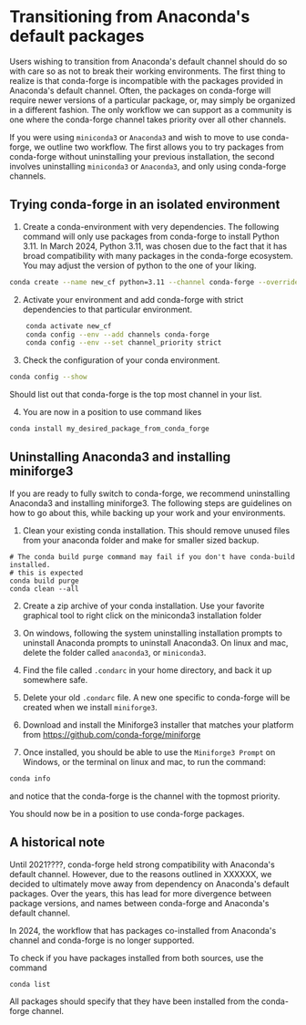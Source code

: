 # Transitioning from Anaconda's default packages

Users wishing to transition from Anaconda's default channel should do so with
care so as not to break their working environments. The first thing to realize
is that conda-forge is incompatible with the packages provided in Anaconda's
default channel. Often, the packages on conda-forge will require newer versions
of a particular package, or, may simply be organized in a different fashion.
The only workflow we can support as a community is one where the conda-forge
channel takes priority over all other channels.

If you were using `miniconda3` or `Anaconda3` and wish to move to use
conda-forge, we outline two workflow. The first allows you to try packages from
conda-forge without uninstalling your previous installation, the second
involves uninstalling `miniconda3` or `Anaconda3`, and only using conda-forge
channels.

## Trying conda-forge in an isolated environment

1. Create a conda-environment with very dependencies. The following command
   will only use packages from conda-forge to install Python 3.11. In March
   2024, Python 3.11, was chosen due to the fact that it has broad
   compatibility with many packages in the conda-forge ecosystem.
   You may adjust the version of python to the one of your liking.

```bash
conda create --name new_cf python=3.11 --channel conda-forge --override-channels
```

2. Activate your environment and add conda-forge with strict dependencies to
   that particular environment.

```bash
    conda activate new_cf
    conda config --env --add channels conda-forge
    conda config --env --set channel_priority strict
```

3. Check the configuration of your conda environment.

```bash
conda config --show
```

   Should list out that conda-forge is the top most channel in your list.

4. You are now in a position to use command likes

```bash
conda install my_desired_package_from_conda_forge
```

## Uninstalling Anaconda3 and installing miniforge3

If you are ready to fully switch to conda-forge, we recommend uninstalling
Anaconda3 and installing miniforge3. The following steps are guidelines on how
to go about this, while backing up your work and your environments.

1. Clean your existing conda installation. This should remove unused files from
   your anaconda folder and make for smaller sized backup.

```
# The conda build purge command may fail if you don't have conda-build installed.
# this is expected
conda build purge
conda clean --all
```

2. Create a zip archive of your conda installation. Use your favorite graphical tool
   to right click on the miniconda3 installation folder

3. On windows, following the system uninstalling installation prompts to
   uninstall Anaconda prompts to uninstall Anaconda3. On linux and mac, delete
   the folder called `anaconda3`, or `miniconda3`.

4. Find the file called `.condarc` in your home directory, and back it up somewhere safe.

5. Delete your old `.condarc` file. A new one specific to conda-forge will be
   created when we install `miniforge3`.

6. Download and install the Miniforge3 installer that matches your platform from
   https://github.com/conda-forge/miniforge

7. Once installed, you should be able to use the `Miniforge3 Prompt` on
   Windows, or the terminal on linux and mac, to run the command:

```bash
conda info
```

   and notice that the conda-forge is the channel with the topmost priority.


You should now be in a position to use conda-forge packages.

## A historical note

Until 2021????, conda-forge held strong compatibility with Anaconda's default
channel. However, due to the reasons outlined in XXXXXX, we decided to
ultimately move away from dependency on Anaconda's default packages. Over the
years, this has lead for more divergence between package versions, and names
between conda-forge and Anaconda's default channel.

In 2024, the workflow that has packages co-installed from Anaconda's channel and
conda-forge is no longer supported.

To check if you have packages installed from both sources, use the command

```bash
conda list
```

All packages should specify that they have been installed from the conda-forge
channel.

